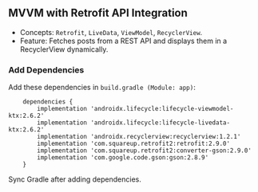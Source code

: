 ## MVVM with Retrofit API Integration

* Concepts: ```Retrofit```, ```LiveData```, ```ViewModel```, ```RecyclerView```.
* Feature: Fetches posts from a REST API and displays them in a RecyclerView dynamically.

### Add Dependencies

Add these dependencies in ```build.gradle (Module: app)```:

```
    dependencies {
        implementation 'androidx.lifecycle:lifecycle-viewmodel-ktx:2.6.2'
        implementation 'androidx.lifecycle:lifecycle-livedata-ktx:2.6.2'
        implementation 'androidx.recyclerview:recyclerview:1.2.1'
        implementation 'com.squareup.retrofit2:retrofit:2.9.0'
        implementation 'com.squareup.retrofit2:converter-gson:2.9.0'
        implementation 'com.google.code.gson:gson:2.8.9'
    }
```

Sync Gradle after adding dependencies.


